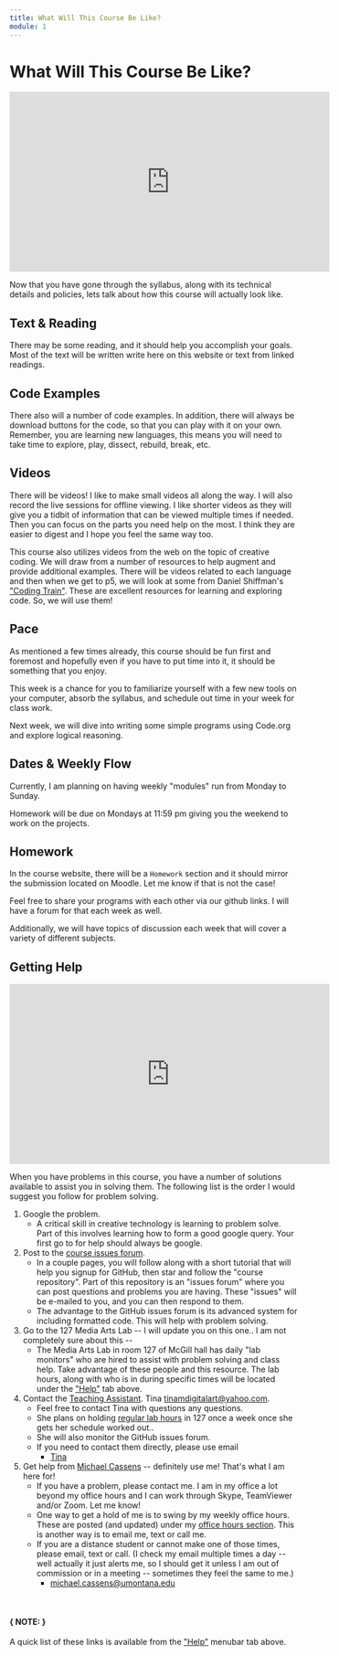 ```yaml
---
title: What Will This Course Be Like?
module: 1
---
```




# What Will This Course Be Like?

<iframe width="560" height="315" src="https://www.youtube.com/embed/ElmFXycaTLQ" frameborder="0" allow="accelerometer; autoplay; encrypted-media; gyroscope; picture-in-picture" allowfullscreen></iframe>

Now that you have gone through the syllabus, along with its technical details and policies, lets talk about how this course will actually look like.

## Text & Reading

There may be some reading, and it should help you accomplish your goals. Most of the text will be written write here on this website or text from linked readings.

## Code Examples

There also will a number of code examples. In addition, there will always be download buttons for the code, so that you can play with it on your own. Remember, you are learning new languages, this means you will need to take time to explore, play, dissect, rebuild, break, etc.

## Videos

There will be videos! I like to make small videos all along the way.  I will also record the live sessions for offline viewing.  I like shorter videos as they will give you a tidbit of information that can be viewed multiple times if needed.  Then you can focus on the parts you need help on the most.  I think they are easier to digest and I hope you feel the same way too.

This course also utilizes videos from the web on the topic of creative coding. We will draw from a number of resources to help augment and provide additional examples. There will be videos related to each language and then when we get to p5, we will look at some from Daniel Shiffman's ["Coding Train"](http://thecodingtrain.com). These are excellent resources for learning and exploring code. So, we will use them!

## Pace

As mentioned a few times already, this course should be fun first and foremost and hopefully even if you have to put time into it, it should be something that you enjoy.

This week is a chance for you to familiarize yourself with a few new tools on your computer, absorb the syllabus, and schedule out time in your week for class work.

Next week, we will dive into writing some simple programs using Code.org and explore logical reasoning.

## Dates & Weekly Flow

Currently, I am planning on having weekly "modules" run from Monday to Sunday.

Homework will be due on Mondays at 11:59 pm giving you the weekend to work on the projects.


## Homework

In the course website, there will be a `Homework` section and it should mirror the submission located on Moodle.  Let me know if that is not the case!

Feel free to share your programs with each other via our github links.  I will have a forum for that each week as well.  

Additionally, we will have topics of discussion each week that will cover a variety of different subjects.



## Getting Help

<iframe width="560" height="315" src="https://www.youtube.com/embed/mZ1ih4vqGiw" frameborder="0" allow="accelerometer; autoplay; encrypted-media; gyroscope; picture-in-picture" allowfullscreen></iframe>

When you have problems in this course, you have a number of solutions available to assist you in solving them. The following list is the order I would suggest you follow for problem solving.

1. Google the problem.
    - A critical skill in creative technology is learning to problem solve. Part of this involves learning how to form a good google query. Your first go to for help should always be google.
2. Post to the [course issues forum](https://github.com/Montana-Media-Arts/120_CreativeCoding_Fall2019-Samples/issues).
    - In a couple pages, you will follow along with a short tutorial that will help you signup for GitHub, then star and follow the "course repository". Part of this repository is an "issues forum" where you can post questions and problems you are having. These "issues" will be e-mailed to you, and you can then respond to them.
    - The advantage to the GitHub issues forum is its advanced system for including formatted code. This will help with problem solving.
3. Go to the 127 Media Arts Lab -- I will update you on this one.. I am not completely sure about this --
    - The Media Arts Lab in room 127 of McGill hall has daily "lab monitors" who are hired to assist with problem solving and class help. Take advantage of these people and this resource. The lab hours, along with who is in during specific times will be located under the ["Help"]({{site.baseurl}}/help/#lab-hours) tab above.
4. Contact the [Teaching Assistant]({{site.baseurl}}/instructors/#TA). Tina tinamdigitalart@yahoo.com.
    - Feel free to contact Tina with questions any questions.
    - She plans on holding [regular lab hours](#lab-hours) in 127 once a week once she gets her schedule worked out..
    - She will also monitor the GitHub issues forum.
    - If you need to contact them directly, please use email
        - [Tina](mailto:tinamdigitalart@yahoo.com?subject=441%20Question)
5. Get help from [Michael Cassens]({{site.baseurl}}/instructors/#instructor-prof-michael-cassens) -- definitely use me! That's what I am here for!
    - If you have a problem, please contact me.  I am in my office a lot beyond my office hours and I can work through Skype, TeamViewer and/or Zoom.  Let me know!
    - One way to get a hold of me is to swing by my weekly office hours. These are posted (and updated) under my [office hours section]({{site.baseurl}}/instructors/#office-hours). This is another way is to email me, text or call me.
    - If you are a distance student or cannot make one of those times, please email, text or call. (I check my email multiple times a day -- well actually it just alerts me, so I should get it unless I am out of commission or in a meeting -- sometimes they feel the same to me.)
        - [michael.cassens@umontana.edu](mailto:michael.cassens@umontana.edu?subject=441%20Question)

<br />


#### { NOTE: }
A quick list of these links is available from the ["Help"]({{site.baseurl}}/help/) menubar tab above.
